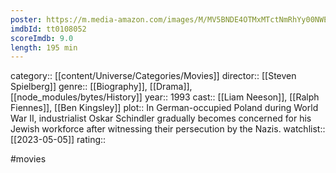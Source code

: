 ```yaml
---
poster: https://m.media-amazon.com/images/M/MV5BNDE4OTMxMTctNmRhYy00NWE2LTg3YzItYTk3M2UwOTU5Njg4XkEyXkFqcGdeQXVyNjU0OTQ0OTY@._V1_SX300.jpg
imdbId: tt0108052
scoreImdb: 9.0
length: 195 min
---
```


category:: [[content/Universe/Categories/Movies]]
director:: [[Steven Spielberg]]
genre:: [[Biography]], [[Drama]], [[node_modules/bytes/History]]
year:: 1993
cast:: [[Liam Neeson]], [[Ralph Fiennes]], [[Ben Kingsley]]
plot:: In German-occupied Poland during World War II, industrialist Oskar Schindler gradually becomes concerned for his Jewish workforce after witnessing their persecution by the Nazis.
watchlist:: [[2023-05-05]]
rating::

#movies 

